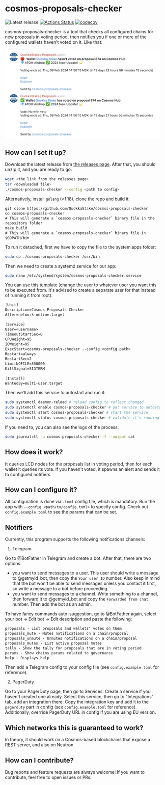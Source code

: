 # cosmos-proposals-checker

![Latest release](https://img.shields.io/github/v/release/QuokkaStake/cosmos-proposals-checker)
[![Actions Status](https://github.com/QuokkaStake/cosmos-proposals-checker/workflows/test/badge.svg)](https://github.com/QuokkaStake/cosmos-proposals-checker/actions)
[![codecov](https://codecov.io/gh/QuokkaStake/cosmos-proposals-checker/graph/badge.svg?token=3C1TDJAHZ0)](https://codecov.io/gh/QuokkaStake/cosmos-proposals-checker)

cosmos-proposals-checker is a tool that checks all configured chains for new proposals in voting period,
then notifies you if one or more of the configured wallets haven't voted on it. Like that:

![Telegram](https://raw.githubusercontent.com/QuokkaStake/cosmos-proposals-checker/main/images/telegram.png)

## How can I set it up?

Download the latest release from [the releases page](https://github.com/QuokkaStake/cosmos-proposals-checker/releases/). After that, you should unzip it, and you are ready to go:

```sh
wget <the link from the releases page>
tar <downloaded file>
./cosmos-proposals-checker --config <path to config>
```

Alternatively, install `golang` (>1.18), clone the repo and build it:
```
git clone https://github.com/QuokkaStake/cosmos-proposals-checker
cd cosmos-proposals-checker
# This will generate a `cosmos-proposals-checker` binary file in the repository folder
make build
# This will generate a `cosmos-proposals-checker` binary file in $GOPATH/bin
```

To run it detached, first we have to copy the file to the system apps folder:

```sh
sudo cp ./cosmos-proposals-checker /usr/bin
```

Then we need to create a systemd service for our app:

```sh
sudo nano /etc/systemd/system/cosmos-proposals-checker.service
```

You can use this template (change the user to whatever user you want this to be executed from.
It's advised to create a separate user for that instead of running it from root):

```
[Unit]
Description=Cosmos Proposals Checker
After=network-online.target

[Service]
User=<username>
TimeoutStartSec=0
CPUWeight=95
IOWeight=95
ExecStart=cosmos-proposals-checker --config <config path>
Restart=always
RestartSec=2
LimitNOFILE=800000
KillSignal=SIGTERM

[Install]
WantedBy=multi-user.target
```

Then we'll add this service to autostart and run it:

```sh
sudo systemctl daemon-reload # reload config to reflect changed
sudo systemctl enable cosmos-proposals-checker # put service to autostart
sudo systemctl start cosmos-proposals-checker # start the service
sudo systemctl status cosmos-proposals-checker # validate it's running
```

If you need to, you can also see the logs of the process:

```sh
sudo journalctl -u cosmos-proposals-checker -f --output cat
```

## How does it work?

It queries LCD nodes for the proposals list in voting period, then for each wallet it queries its vote.
If you haven't voted, it spawns an alert and sends it to configured notifiers.

## How can I configure it?

All configuration is done via `.toml` config file, which is mandatory.
Run the app with `--config <path/to/config.toml>` to specify config.
Check out `config.example.toml` to see the params that can be set.

## Notifiers

Currently, this program supports the following notifications channels:
1) Telegram

Go to @BotFather in Telegram and create a bot. After that, there are two options:
- you want to send messages to a user. This user should write a message to @getmyid_bot, then copy
the `Your user ID` number. Also keep in mind that the bot won't be able to send messages unless you contact it first,
so write a message to a bot before proceeding.
- you want to send messages to a channel. Write something to a channel, then forward it to @getmyid_bot and copy
the `Forwarded from chat` number. Then add the bot as an admin.

To have fancy commands auto-suggestion, go to @BotFather again, select your bot -> Edit bot -> Edit description
and paste the following:
```
proposals - List proposals and wallets' votes on them
proposals_mute - Mutes notifications on a chain/proposal
proposals_unmute - Unmutes notifications on a chain/proposal
proposals_mutes - List active proposal mutes
tally - Show the tally for proposals that are in voting period
params - Show chains params related to governance
help - Displays help
```

Then add a Telegram config to your config file (see `config.example.toml` for reference).

2) PagerDuty

Go to your PagerDuty page, then go to Services. Create a service if you haven't created one already.
Select this service, then go to "Integrations" tab, add an integration there. Copy the integration key
and add it to the `pagerduty` part in config (see `config.example.toml` for reference).
Additionally, override PagerDuty URL in config if you are using EU version.


## Which networks this is guaranteed to work?

In theory, it should work on a Cosmos-based blockchains that expose a REST server, and also on Neutron.

## How can I contribute?

Bug reports and feature requests are always welcome! If you want to contribute, feel free to open issues or PRs.
